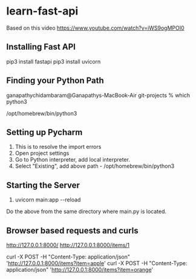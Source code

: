 # learn-fast-api
Based on this video https://www.youtube.com/watch?v=iWS9ogMPOI0

## Installing Fast API

pip3 install fastapi
pip3 install uvicorn

## Finding your Python Path

ganapathychidambaram@Ganapathys-MacBook-Air git-projects % which python3

/opt/homebrew/bin/python3

## Setting up Pycharm 

1. This is to resolve the import errors
2. Open project settings
3. Go to Python interpreter, add local interpreter.
4. Select "Existing", add above path - /opt/homebrew/bin/python3

## Starting the Server

1. uvicorn main:app --reload

Do the above from the same directory where main.py is located.

## Browser based requests and curls

http://127.0.0.1:8000/
http://127.0.0.1:8000/items/1

curl -X POST -H "Content-Type: application/json" 'http://127.0.0.1:8000/items?item=apple'
curl -X POST -H "Content-Type: application/json" 'http://127.0.0.1:8000/items?item=orange'
